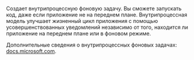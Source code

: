 ﻿Создает внутрипроцессную фоновую задачу. Вы сможете запускать код, даже если приложение не на переднем плане. Внутрипроцессная модель улучшает жизненный цикл приложения с помощью усовершенствованных уведомлений независимо от того, находится ли приложение на переднем плане или в фоновом режиме.

Дополнительные сведения о внутрипроцессных фоновых задачах: [docs.microsoft.com](https://docs.microsoft.com/ru-ru/windows/uwp/launch-resume/create-and-register-an-inproc-background-task).
